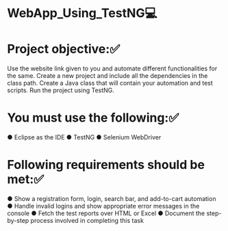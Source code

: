 # WebApp_Using_TestNG💻


# Project objective:✅

Use the website link given to you and automate different functionalities for the same. Create a new project and include all the dependencies in the class path. Create a Java class that will contain your automation and test scripts. Run the project using TestNG.


# You must use the following:✅

● Eclipse as the IDE
● TestNG
● Selenium WebDriver 


# Following requirements should be met:✅

● Show a registration form, login, search bar, and add-to-cart automation
● Handle invalid logins and show appropriate error messages in the console
● Fetch the test reports over HTML or Excel
● Document the step-by-step process involved in completing this task
